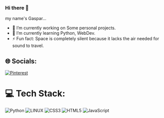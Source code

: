 ### Hi there 👋
my name's Gaspar...

- 🔭 I’m currently working on Some personal projects.
- 🌱 I’m currently learning Python, WebDev. 
- ⚡ Fun fact: Space is completely silent because it lacks the air needed for sound to travel.





## 🌐 Socials:
[![Pinterest](https://img.shields.io/badge/Pinterest-%23E60023.svg?logo=Pinterest&logoColor=white)](https://pinterest.com/Silentrovert) 

# 💻 Tech Stack:
![Python](https://img.shields.io/badge/python-3670A0?style=for-the-badge&logo=python&logoColor=ffdd54) ![LINUX](https://img.shields.io/badge/Linux-FCC624?style=for-the-badge&logo=linux&logoColor=black) ![CSS3](https://img.shields.io/badge/css3-%231572B6.svg?style=for-the-badge&logo=css3&logoColor=white) ![HTML5](https://img.shields.io/badge/html5-%23E34F26.svg?style=for-the-badge&logo=html5&logoColor=white) ![JavaScript](https://img.shields.io/badge/javascript-%23323330.svg?style=for-the-badge&logo=javascript&logoColor=%23F7DF1E)
<!--# 📊 GitHub Stats:
![](https://github-readme-stats.vercel.app/api?username=G45P4RC&theme=blue-green&hide_border=false&include_all_commits=true&count_private=true)<br/>-->
<!--![](https://github-readme-streak-stats.herokuapp.com/?user=G45P4RC&theme=blue-green&hide_border=false)<br/>
<!--![](https://github-readme-stats.vercel.app/api/top-langs/?username=G45P4RC&theme=blue-green&hide_border=false&include_all_commits=true&count_private=true&layout=compact)-->

<!--### 🔝 Top Contributed Repo
![](https://github-contributor-stats.vercel.app/api?username=G45P4RC&limit=5&theme=dark&combine_all_yearly_contributions=true)

---
[![](https://visitcount.itsvg.in/api?id=G45P4RC&icon=0&color=0)](https://visitcount.itsvg.in)

<!-- Proudly created with GPRM ( https://gprm.itsvg.in ) -->
